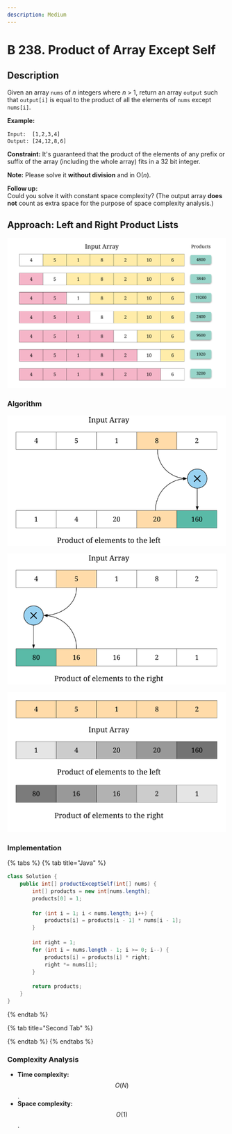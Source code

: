 ```yaml
---
description: Medium
---
```


# B 238. Product of Array Except Self

## Description

Given an array `nums` of _n_ integers where _n_ &gt; 1,  return an array `output` such that `output[i]` is equal to the product of all the elements of `nums` except `nums[i]`.

**Example:**

```text
Input:  [1,2,3,4]
Output: [24,12,8,6]
```

**Constraint:** It's guaranteed that the product of the elements of any prefix or suffix of the array \(including the whole array\) fits in a 32 bit integer.

**Note:** Please solve it **without division** and in O\(_n_\).

**Follow up:**  
Could you solve it with constant space complexity? \(The output array **does not** count as extra space for the purpose of space complexity analysis.\)

## Approach: Left and Right Product Lists

![](../../../.gitbook/assets/image%20%28187%29.png)

### Algorithm

![](../../../.gitbook/assets/image%20%28189%29.png)

![](../../../.gitbook/assets/image%20%28182%29.png)

![](../../../.gitbook/assets/image%20%28186%29.png)

### Implementation

{% tabs %}
{% tab title="Java" %}
```java
class Solution {
    public int[] productExceptSelf(int[] nums) {
        int[] products = new int[nums.length];
        products[0] = 1;

        for (int i = 1; i < nums.length; i++) {
            products[i] = products[i - 1] * nums[i - 1];
        }

        int right = 1;
        for (int i = nums.length - 1; i >= 0; i--) {
            products[i] = products[i] * right;
            right *= nums[i];
        }

        return products;
    }
}
```
{% endtab %}

{% tab title="Second Tab" %}

{% endtab %}
{% endtabs %}

### Complexity Analysis

* **Time complexity:** $$O(N)$$.
* **Space complexity:** $$O(1)$$.

